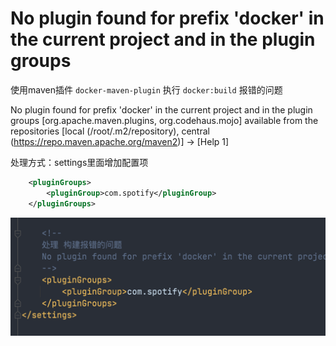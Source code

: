 # No plugin found for prefix 'docker' in the current project and in the plugin groups


使用maven插件 `docker-maven-plugin` 执行 `docker:build` 报错的问题

No plugin found for prefix 'docker' in the current project and in the plugin groups
[org.apache.maven.plugins, org.codehaus.mojo]
available from the repositories [local (/root/.m2/repository),
central (https://repo.maven.apache.org/maven2)] -> [Help 1]


处理方式：settings里面增加配置项

```xml
    <pluginGroups>
        <pluginGroup>com.spotify</pluginGroup>
    </pluginGroups>
```

![](../Image/1473551-20220115165612286-37990170.png)
